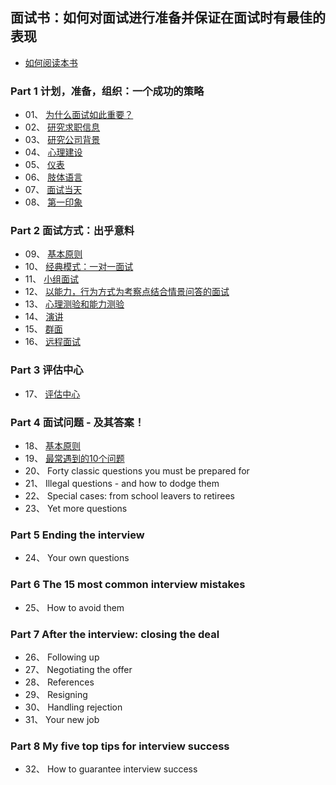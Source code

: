 ## 面试书：如何对面试进行准备并保证在面试时有最佳的表现

* [如何阅读本书](https://github.com/pwstrick/daily/blob/master/book/prepare/read.md)

### Part 1 计划，准备，组织：一个成功的策略
* 01、 [为什么面试如此重要？](https://github.com/pwstrick/daily/blob/master/book/prepare/1.md)
* 02、 [研究求职信息](https://github.com/pwstrick/daily/blob/master/book/prepare/2.md)
* 03、 [研究公司背景](https://github.com/pwstrick/daily/blob/master/book/prepare/3.md)
* 04、 [心理建设](https://github.com/pwstrick/daily/blob/master/book/prepare/4.md)
* 05、 [仪表](https://github.com/pwstrick/daily/blob/master/book/prepare/5.md)
* 06、 [肢体语言](https://github.com/pwstrick/daily/blob/master/book/prepare/6.md)
* 07、 [面试当天](https://github.com/pwstrick/daily/blob/master/book/prepare/7.md)
* 08、 [第一印象](https://github.com/pwstrick/daily/blob/master/book/prepare/8.md)

### Part 2 面试方式：出乎意料
* 09、 [基本原则](https://github.com/pwstrick/daily/blob/master/book/prepare/9.md)
* 10、 [经典模式：一对一面试](https://github.com/pwstrick/daily/blob/master/book/prepare/10.md)
* 11、 [小组面试](https://github.com/pwstrick/daily/blob/master/book/prepare/11.md)
* 12、 [以能力，行为方式为考察点结合情景问答的面试](https://github.com/pwstrick/daily/blob/master/book/prepare/12.md)
* 13、 [心理测验和能力测验](https://github.com/pwstrick/daily/blob/master/book/prepare/13.md)
* 14、 [演讲](https://github.com/pwstrick/daily/blob/master/book/prepare/14.md)
* 15、 [群面](https://github.com/pwstrick/daily/blob/master/book/prepare/15.md)
* 16、 [远程面试](https://github.com/pwstrick/daily/blob/master/book/prepare/16.md)

### Part 3 评估中心
* 17、 [评估中心](https://github.com/pwstrick/daily/blob/master/book/prepare/17.md)

### Part 4 面试问题 - 及其答案！
* 18、 [基本原则](https://github.com/pwstrick/daily/blob/master/book/prepare/18.md)
* 19、 [最常遇到的10个问题](https://github.com/pwstrick/daily/blob/master/book/prepare/19.md)
* 20、 Forty classic questions you must be prepared for
* 21、 Illegal questions - and how to dodge them
* 22、 Special cases: from school leavers to retirees
* 23、 Yet more questions

### Part 5 Ending the interview
* 24、 Your own questions

### Part 6 The 15 most common interview mistakes
* 25、 How to avoid them

### Part 7 After the interview: closing the deal
* 26、 Following up
* 27、 Negotiating the offer
* 28、 References
* 29、 Resigning
* 30、 Handling rejection
* 31、 Your new job

### Part 8 My five top tips for interview success
* 32、 How to guarantee interview success